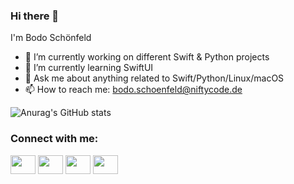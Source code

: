 ### Hi there 👋
I'm Bodo Schönfeld

- 🔭 I’m currently working on different Swift & Python projects
- 🌱 I’m currently learning SwiftUI
- 💬 Ask me about anything related to Swift/Python/Linux/macOS
- 📫 How to reach me: bodo.schoenfeld@niftycode.de

![Anurag's GitHub stats](https://github-readme-stats.vercel.app/api?username=niftycode&count_private=true)

<!--
[![GitHub Streak](http://github-readme-streak-stats.herokuapp.com?user=niftycode&theme=vue)](https://git.io/streak-stats)
-->

<h3 align="left">Connect with me:</h3>
<p align="left">
<a href="https://twitter.com/xernblog" target="blank"><img align="center" src="https://cdn.jsdelivr.net/npm/simple-icons@3.0.1/icons/twitter.svg" alt="" height="30" width="40" /></a>
<a href="https://de.linkedin.com/in/bodo-schönfeld" target="blank"><img align="center" src="https://cdn.jsdelivr.net/npm/simple-icons@3.0.1/icons/linkedin.svg" alt="" height="30" width="40" /></a>
<a href="https://www.instagram.com/navertoc/" target="blank"><img align="center" src="https://cdn.jsdelivr.net/npm/simple-icons@3.0.1/icons/instagram.svg" alt="" height="30" width="40" /></a>
<a href="https://www.youtube.com/channel/UC7_tf49nKbQydDJDShQcH7w" target="blank"><img align="center" src="https://cdn.jsdelivr.net/npm/simple-icons@3.0.1/icons/youtube.svg" alt="" height="30" width="40" /></a>
</p>
